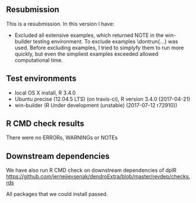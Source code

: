 ## Resubmission
This is a resubmission. In this version I have:

* Excluded all extensive examples, which returned NOTE in the win-builder testing environment. 
  To exclude examples \dontrun{...} was used. Before excluding examples, I tried to simplyfy 
  them to run more quickly, but even the simpliest examples exceeded allowed computational time. 

## Test environments
* local OS X install, R 3.4.0
* Ubuntu precise (12.04.5 LTS) (on travis-ci), R version 3.4.0 (2017-04-21)
* win-builder (R Under development (unstable) (2017-07-12 r72910))

## R CMD check results
There were no ERRORs, WARNINGs or NOTEs


## Downstream dependencies
We have also run R CMD check on downstream dependencies of dplR
https://github.com/jernejjevsenak/dendroExtra/blob/master/revdep/checks.rds

All packages that we could install passed. 
